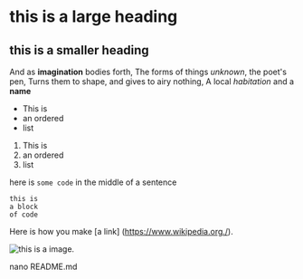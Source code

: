 # this is a large heading
## this is a smaller heading

And as **imagination** bodies forth,
The forms of things *unknown*, the poet's pen,
Turns them to shape, and gives to airy nothing,
A local *habitation* and a **name**

- This is 
- an ordered
- list

1. This is
2. an ordered
3. list

here is `some code` in the middle of a sentence

```
this is 
a block 
of code
```
Here is how you make [a link] (https://www.wikipedia.org./).

![this is a image.](https://github.com/yihui/xaringan/releases/download/v0.0.2/karl-moustache.jpg)

nano README.md
